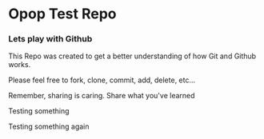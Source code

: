<h1>Opop Test Repo</h1>

<h3>Lets play with Github</h3>

<p>This Repo was created to get a better understanding of how Git and Github works.</p>
<p>Please feel free to fork, clone, commit, add, delete, etc...</p>
<p>Remember, sharing is caring. Share what you've learned</p>

Testing something

Testing something again